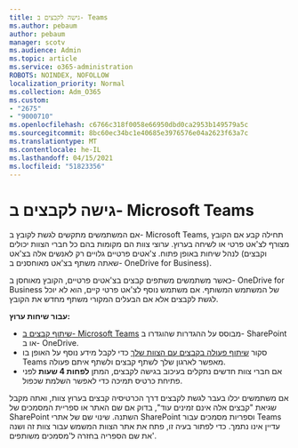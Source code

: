 ```yaml
---
title: גישה לקבצים ב- Teams
ms.author: pebaum
author: pebaum
manager: scotv
ms.audience: Admin
ms.topic: article
ms.service: o365-administration
ROBOTS: NOINDEX, NOFOLLOW
localization_priority: Normal
ms.collection: Adm_O365
ms.custom:
- "2675"
- "9000710"
ms.openlocfilehash: c6766c318f0058e66950dbd0ca2953b149579a5c
ms.sourcegitcommit: 8bc60ec34bc1e40685e3976576e04a2623f63a7c
ms.translationtype: MT
ms.contentlocale: he-IL
ms.lasthandoff: 04/15/2021
ms.locfileid: "51823356"
---
```

# <a name="accessing-files-in-microsoft-teams"></a>גישה לקבצים ב- Microsoft Teams

אם המשתמשים מתקשים לגשת לקובץ ב- Microsoft Teams, תחילה קבע אם הקובץ מצורף לצ'אט פרטי או לשיחה בערוץ. ערוצי צוות הם מקומות בהם כל חברי הצוות יכולים לנהל שיחות באופן פתוח. צ'אטים פרטיים גלויים רק לאנשים אלה בצ'אט (וקבצים שאתה משתף בצ'אט מאוחסנים ב- OneDrive for Business).

כאשר משתמשים משתפים קבצים בצ'אטים פרטיים, הקובץ מאוחסן ב- OneDrive for Business של המשתמש המשותף. אם משתמש נוסף לצ'אט פרטי קיים, הוא לא יוכל לגשת לקבצים אלא אם הבעלים המקורי משתף מחדש את הקובץ.    

**עבור שיחות ערוץ:**

- [שיתוף קבצים ב- Microsoft Teams](https://docs.microsoft.com/MicrosoftTeams/sharing-files-in-teams) מבוסס על ההגדרות שהוגדרו ב- SharePoint או ב- OneDrive. 
- סקור [שיתוף פעולה בקבצים עם הצוות שלך](https://support.office.com/article/Collaborate-on-files-with-your-Team-9b200289-dbac-4823-85bd-628a5c7bb0ae) כדי לקבל מידע נוסף על האופן בו Teams מאפשר לארגון שלך לשתף קבצים ולשתף איתם פעולה. 
- אם חברי צוות חדשים נתקלים בעיכוב בגישה לקבצים, המתן **לפחות 4 שעות** לפני פתיחת כרטיס תמיכה כדי לאפשר השלמת שכפול. 

אם משתמשים יכלו בעבר לגשת לקבצים דרך הכרטיסיה קבצים בערוץ צוות, ואתה מקבל שגיאת "קבצים אלה אינם זמינים עוד", בדוק אם שם האתר או ספריית המסמכים של SharePoint השתנה. שינוי שם של אתרי SharePoint וספריות מסמכים עבור Teams עדיין אינו נתמך. כדי לפתור בעיה זו, פתח את אתר הצוות המשמש עבור צוות זה ושנה את שם הספריה בחזרה ל'מסמכים משותפים'.